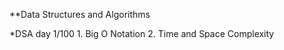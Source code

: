 **Data Structures and Algorithms

*DSA day 1/100
    1. Big O Notation
    2. Time and Space Complexity

